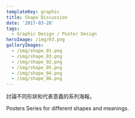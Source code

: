 ```yaml
---
templateKey: graphic
title: Shape Discussion
date: '2017-03-28'
tags:
  - Graphic Design / Poster Design
heroImage: /img/03.png
galleryImages:
  - /img/shape_01.png
  - /img/shape_03.png
  - /img/shape_02.png
  - /img/shape_05.png
  - /img/shape_04.png
  - /img/shape_06.png
---
```

討論不同形狀和代表意義的系列海報。

Posters Series for different shapes and meanings.

